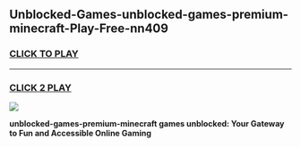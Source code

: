
## Unblocked-Games-unblocked-games-premium-minecraft-Play-Free-nn409
<h3>
<a href="https://premium76.site?title=unblocked-games-premium-minecraft&ref=21A">CLICK TO PLAY</a></h3>
<hr>

<h3>
<a href="https://premium76.site?title=unblocked-games-premium-minecraft&ref=21A">CLICK 2 PLAY</a>
  
</h3>

<a href="https://premium76.site?title=unblocked-games-premium-minecraft&ref=21A"><img src="https://clearcache.store/games.png"></a>


**unblocked-games-premium-minecraft games unblocked: Your Gateway to Fun and Accessible Online Gaming**
